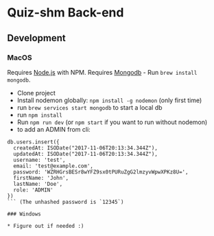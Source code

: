 # Quiz-shm Back-end


## Development

### MacOS

Requires [Node.js](http://hodejs.orj/) with NPM.
Requires [Mongodb](https://www.mongodb.com/) - Run `brew install mongodb`.

* Clone project
* Install nodemon globally: `npm install -g nodemon` (only first time)
* run `brew services start mongodb` to start a local db
* run `npm install`
* Run `npm run dev` (or `npm start` if you want to run without nodemon)
* to add an ADMIN from cli:
```
db.users.insert({
  createdAt: ISODate("2017-11-06T20:13:34.344Z"),
  updatedAt: ISODate("2017-11-06T20:13:34.344Z"),
  username: 'test',
  email: 'test@example.com',
  password: 'WZRHGrsBESr8wYFZ9sx0tPURuZgG2lmzyvWpwXPKz8U=',
  firstName: 'John',
  lastName: 'Doe',
  role: 'ADMIN'
})
``` (The unhashed password is `12345`)

### Windows

* Figure out if needed :)
